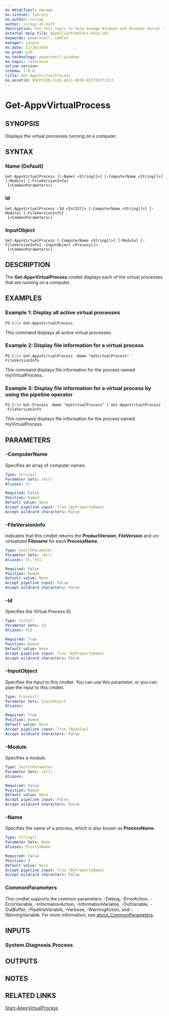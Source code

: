 ```yaml
---
ms.mktglfcycl: manage
ms.sitesec: library
ms.author: coreyp
author: coreyp-at-msft
description: Use this topic to help manage Windows and Windows Server technologies with Windows PowerShell.
external help file: AppVClientCmdlets-help.xml
keywords: powershell, cmdlet
manager: jasgro
ms.date: 12/20/2016
ms.prod: w10
ms.technology: powershell-windows
ms.topic: reference
online version: 
schema: 2.0.0
title: Get-AppvVirtualProcess
ms.assetid: 89CFCD2D-311D-4E11-8650-EF2728271213
---
```


# Get-AppvVirtualProcess

## SYNOPSIS
Displays the virtual processes running on a computer.

## SYNTAX

### Name (Default)
```
Get-AppvVirtualProcess [[-Name] <String[]>] [-ComputerName <String[]>] [-Module] [-FileVersionInfo]
 [<CommonParameters>]
```

### Id
```
Get-AppvVirtualProcess -Id <Int32[]> [-ComputerName <String[]>] [-Module] [-FileVersionInfo]
 [<CommonParameters>]
```

### InputObject
```
Get-AppvVirtualProcess [-ComputerName <String[]>] [-Module] [-FileVersionInfo] -InputObject <Process[]>
 [<CommonParameters>]
```

## DESCRIPTION
The **Get-AppvVirtualProcess** cmdlet displays each of the virtual processes that are running on a computer.

## EXAMPLES

### Example 1: Display all active virtual processes
```
PS C:\> Get-AppvVirtualProcess
```

This command displays all active virtual processes.

### Example 2: Display file information for a virtual process
```
PS C:\> Get-AppvVirtualProcess -Name "myVirtualProcess" -FileVersionInfo
```

This command displays file information for the process named myVirtualProcess.

### Example 3: Display file information for a virtual process by using the pipeline operator
```
PS C:\> Get-Process -Name "myVirtualProcess" | Get-AppvVirtualProcess -FileVersionInfo
```

This command displays file information for the process named myVirtualProcess.

## PARAMETERS

### -ComputerName
Specifies an array of computer names.

```yaml
Type: String[]
Parameter Sets: (All)
Aliases: Cn

Required: False
Position: Named
Default value: None
Accept pipeline input: True (ByPropertyName)
Accept wildcard characters: False
```

### -FileVersionInfo
Indicates that this cmdlet returns the **ProductVersion**, **FileVersion** and un-virtualized **Filename** for each **ProcessName**.

```yaml
Type: SwitchParameter
Parameter Sets: (All)
Aliases: FV, FVI

Required: False
Position: Named
Default value: None
Accept pipeline input: False
Accept wildcard characters: False
```

### -Id
Specifies the Virtual Process ID.

```yaml
Type: Int32[]
Parameter Sets: Id
Aliases: PID

Required: True
Position: Named
Default value: None
Accept pipeline input: True (ByPropertyName)
Accept wildcard characters: False
```

### -InputObject
Specifies the input to this cmdlet. 
You can use this parameter, or you can pipe the input to this cmdlet.

```yaml
Type: Process[]
Parameter Sets: InputObject
Aliases: 

Required: True
Position: Named
Default value: None
Accept pipeline input: True (ByValue)
Accept wildcard characters: False
```

### -Module
Specifies a module.

```yaml
Type: SwitchParameter
Parameter Sets: (All)
Aliases: 

Required: False
Position: Named
Default value: None
Accept pipeline input: False
Accept wildcard characters: False
```

### -Name
Specifies the name of a process, which is also known as **ProcessName**.

```yaml
Type: String[]
Parameter Sets: Name
Aliases: ProcessName

Required: False
Position: 0
Default value: None
Accept pipeline input: True (ByPropertyName)
Accept wildcard characters: False
```

### CommonParameters
This cmdlet supports the common parameters: -Debug, -ErrorAction, -ErrorVariable, -InformationAction, -InformationVariable, -OutVariable, -OutBuffer, -PipelineVariable, -Verbose, -WarningAction, and -WarningVariable. For more information, see [about_CommonParameters](http://go.microsoft.com/fwlink/?LinkID=113216).

## INPUTS

### System.Diagnosis.Process

## OUTPUTS

## NOTES

## RELATED LINKS

[Start-AppvVirtualProcess](./Start-AppvVirtualProcess.md)

